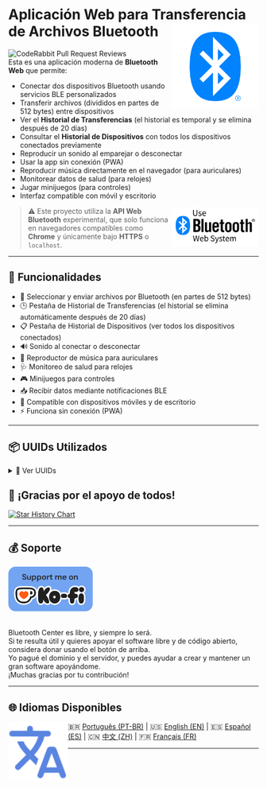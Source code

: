 # Aplicación Web para Transferencia de Archivos Bluetooth <img src="brand-assets\Bluetooth_Icon2.png" align="right" width="175">
![CodeRabbit Pull Request Reviews](https://img.shields.io/coderabbit/prs/github/erikraft/Bluetooth-Center?utm_source=oss&utm_medium=github&utm_campaign=erikraft%2FBluetooth-Center&labelColor=171717&color=FF570A&link=https%3A%2F%2Fcoderabbit.ai&label=CodeRabbit+Reviews)
<br>
Esta es una aplicación moderna de **Bluetooth Web** que permite:

- Conectar dos dispositivos Bluetooth usando servicios BLE personalizados
- Transferir archivos (divididos en partes de 512 bytes) entre dispositivos
- Ver el **Historial de Transferencias** (el historial es temporal y se elimina después de 20 días)
- Consultar el **Historial de Dispositivos** con todos los dispositivos conectados previamente
- Reproducir un sonido al emparejar o desconectar
- Usar la app sin conexión (PWA)
- Reproducir música directamente en el navegador (para auriculares)
- Monitorear datos de salud (para relojes)
- Jugar minijuegos (para controles)
- Interfaz compatible con móvil y escritorio

> <img src="brand-assets\Use Bluetooth Web System.svg" align="right" width="175"> ⚠️ Este proyecto utiliza la **API Web Bluetooth** experimental, que solo funciona en navegadores compatibles como **Chrome** y únicamente bajo **HTTPS** o `localhost`.

---

## 🔧 Funcionalidades

- 📂 Seleccionar y enviar archivos por Bluetooth (en partes de 512 bytes)
- 🕒 Pestaña de Historial de Transferencias (el historial se elimina automáticamente después de 20 días)
- 📋 Pestaña de Historial de Dispositivos (ver todos los dispositivos conectados)
- 🔊 Sonido al conectar o desconectar
- 🎵 Reproductor de música para auriculares
- 🩺 Monitoreo de salud para relojes
- 🎮 Minijuegos para controles
- 📥 Recibir datos mediante notificaciones BLE
- 📱 Compatible con dispositivos móviles y de escritorio
- ⚡ Funciona sin conexión (PWA)

---

## 📦 UUIDs Utilizados

<details>
<summary>👀 Ver UUIDs</summary>

### Servicio Principal
```js
// Servicio de Transferencia de Archivos
const SERVICE_UUID     = '8e7c12e0-5f9b-4b57-b6e0-07c58b4fd328';
const WRITE_CHAR_UUID  = '77f57404-5e34-42e7-9502-3f6a3a0e091b';
const NOTIFY_CHAR_UUID = '4dd9a968-c64b-41cd-822c-b9e723582c4e';
```

### Dispositivos de Audio (Auriculares/Altavoces)
```js
// Audio Sink (A2DP)
const AUDIO_SINK_UUID = '0000110b-0000-1000-8000-00805f9b34fb';

// Audio Source (A2DP Source)
const AUDIO_SOURCE_UUID = '0000110a-0000-1000-8000-00805f9b34fb';

// Perfil de Auriculares (HSP)
const HEADSET_HS_UUID = '00001108-0000-1000-8000-00805f9b34fb'; // Auriculares
const HEADSET_AG_UUID = '00001112-0000-1000-8000-00805f9b34fb'; // Puerta de enlace de audio

// Perfil Manos Libres (HFP)
const HANDSFREE_HS_UUID = '0000111e-0000-1000-8000-00805f9b34fb'; // Manos libres
const HANDSFREE_AG_UUID = '0000111f-0000-1000-8000-00805f9b34fb'; // Puerta de enlace de audio

// AVRCP (Control Remoto de Audio/Video)
const AVRCP_UUID = '0000110e-0000-1000-8000-00805f9b34fb';
```

### Mandos de Juego
```js
// Dispositivo de Interfaz Humana (HID)
const HID_SERVICE_UUID = '00001812-0000-1000-8000-00805f9b34fb';

// Información HID
const HID_INFO_UUID = '00002a4a-0000-1000-8000-00805f9b34fb';

// Punto de Control HID
const HID_CONTROL_POINT_UUID = '00002a4c-0000-1000-8000-00805f9b34fb';

// Mapa de Informe HID
const HID_REPORT_MAP_UUID = '00002a4b-0000-1000-8000-00805f9b34fb';

// Informe HID
const HID_REPORT_UUID = '00002a4d-0000-1000-8000-00805f9b34fb';

// Modo de Protocolo HID
const HID_PROTOCOL_MODE_UUID = '00002a4e-0000-1000-8000-00805f9b34fb';
```

### Servicios BLE Estándar
```js
// Audio
const AUDIO_SINK_UUID = '0000110b-0000-1000-8000-00805f9b34fb';

// Servicio de Batería
const BATTERY_SERVICE_UUID = '0000180f-0000-1000-8000-00805f9b34fb';

// Información del Dispositivo
const DEVICE_INFO_SERVICE_UUID = '0000180a-0000-1000-8000-00805f9b34fb';

// Frecuencia Cardíaca
const HEART_RATE_SERVICE_UUID = '0000180d-0000-1000-8000-00805f9b34fb';
const HEART_RATE_MEASUREMENT_UUID = '00002a37-0000-1000-8000-00805f9b34fb';

// Dispositivo de Interfaz Humana
const HID_SERVICE_UUID = '00001812-0000-1000-8000-00805f9b34fb';

// Máquina de Ejercicios
const FITNESS_MACHINE_SERVICE_UUID = '00001816-0000-1000-8000-00805f9b34fb';
const STEP_COUNT_UUID = '00002a5b-0000-1000-8000-00805f9b34fb';
```

### Servicios de Dispositivos Inteligentes (Xiaomi, Huawei, etc.)
```js
// Xiaomi/Realme/Oppo
const XIAOMI_SERVICE_UUID_1 = '0000fee0-0000-1000-8000-00805f9b34fb';
const XIAOMI_SERVICE_UUID_2 = '0000fee1-0000-1000-8000-00805f9b34fb';

// Huawei
const HUAWEI_SERVICE_UUID = '0000fee9-0000-1000-8000-00805f9b34fb';

// Características Comunes
const COMMON_CHAR_1 = '0000ff07-0000-1000-8000-00805f9b34fb';
const COMMON_CHAR_2 = '0000ff06-0000-1000-8000-00805f9b34fb';
const COMMON_CHAR_3 = '0000ff04-0000-1000-8000-00805f9b34fb';

// Específico de Mi Band
const MI_BAND_ACTIVITY_DATA_UUID = '00000007-0000-3512-2118-0009af100700';
const MI_BAND_BATTERY_UUID = '00000006-0000-3512-2118-0009af100700';
```
</details>

## 🙏 ¡Gracias por el apoyo de todos!

[![Star History Chart](https://api.star-history.com/svg?repos=erikraft/Bluetooth-Center&type=Date)](https://star-history.com/#erikraft/Bluetooth-Center&Date)

---

## 💰 Soporte
<a href="https://ko-fi.com/erikraft" target="_blank">
<img src="./brand-assets/support_me_on_kofi_badge_blue.png" width="170" alt="Donate"/>
</a>
<br />
<br />

Bluetooth Center es libre, y siempre lo será. \
Si te resulta útil y quieres apoyar el software libre y de código abierto, considera donar usando el botón de arriba. \
Yo pagué el dominio y el servidor, y puedes ayudar a crear y mantener un gran software apoyándome. \
¡Muchas gracias por tu contribución!

---

## 🌐 Idiomas Disponibles

<img src="brand-assets\Translate.svg" align="left" width="120">

🇧🇷 [Português (PT-BR)](README-ptbr.md) | 🇺🇸 [English (EN)](README.md) | 🇪🇸 [Español (ES)](README-es.md) | 🇨🇳 [中文 (ZH)](README-zh.md) | 🇫🇷 [Français (FR)](README-fr.md)

---